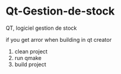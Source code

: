 # Qt-Gestion-de-stock
QT, logiciel gestion de stock

if you get arror when building in qt creator
1) clean project
2) run qmake
3) build project
